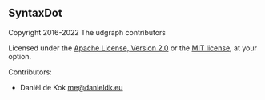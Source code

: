 ## SyntaxDot

Copyright 2016-2022 The udgraph contributors

Licensed under the [Apache License, Version
2.0](http://www.apache.org/licenses/LICENSE-2.0) or the [MIT
license](http://opensource.org/licenses/MIT), at your option.

Contributors:

* Daniël de Kok <me@danieldk.eu>

